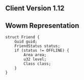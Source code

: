## Client Version 1.12

## Wowm Representation
```rust,ignore
struct Friend {
    Guid guid;    
    FriendStatus status;    
    if (status != OFFLINE) {        
        Area area;        
        u32 level;        
        Class class;        
    }    
}

```
